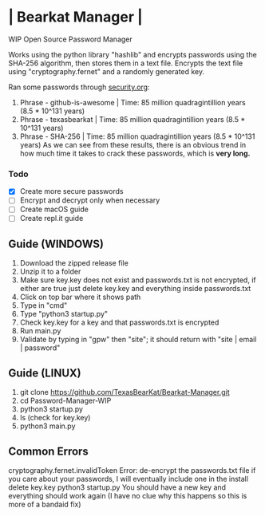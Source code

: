 # | Bearkat Manager |
WIP Open Source Password Manager

Works using the python library "hashlib" and encrypts passwords using the SHA-256 algorithm, then stores them in a text file.
Encrypts the text file using "cryptography.fernet" and a randomly generated key.

Ran some passwords through [security.org](www.security.org/):
1. Phrase - github-is-awesome | Time: 85 million quadragintillion years (8.5 * 10^131 years)
2. Phrase - texasbearkat | Time: 85 million quadragintillion years (8.5 * 10^131 years)
3. Phrase - SHA-256 | Time: 85 million quadragintillion years (8.5 * 10^131 years)
As we can see from these results, there is an obvious trend in how much time it takes to crack these passwords, which is **very long.**

### Todo
- [x] Create more secure passwords
- [ ] Encrypt and decrypt only when necessary
- [ ] Create macOS guide
- [ ] Create repl.it guide

## Guide (WINDOWS)
1. Download the zipped release file
2. Unzip it to a folder
3. Make sure key.key does not exist and passwords.txt is not encrypted, if either are true just delete key.key and everything inside passwords.txt
4. Click on top bar where it shows path
5. Type in "cmd"
6. Type "python3 startup.py"
7. Check key.key for a key and that passwords.txt is encrypted
8. Run main.py
9. Validate by typing in "gpw" then "site"; it should return with "site | email | password"

## Guide (LINUX)
1. git clone https://github.com/TexasBearKat/Bearkat-Manager.git
2. cd Password-Manager-WIP
3. python3 startup.py
4. ls (check for key.key)
5. python3 main.py

## Common Errors
cryptography.fernet.invalidToken Error:
de-encrypt the passwords.txt file if you care about your passwords, I will eventually include one in the install
delete key.key
python3 startup.py
You should have a new key and everything should work again
(I have no clue why this happens so this is more of a bandaid fix)
